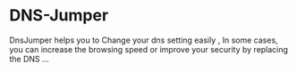 # DNS-Jumper
DnsJumper helps you to Change your dns setting easily , In some cases, you can increase the browsing speed or improve your security by replacing the DNS ...
